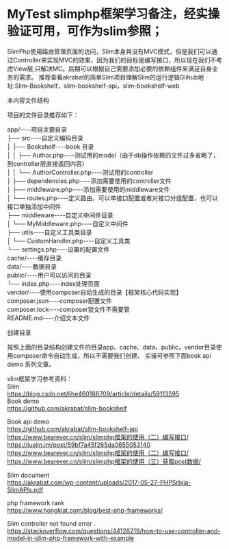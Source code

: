 # MyTest slimphp框架学习备注，经实操验证可用，可作为slim参照；

SlimPhp使用路由管理页面的访问，Slim本身并没有MVC模式，但是我们可以通过Controller来实现MVC的效果，因为我们的目标是编写接口，所以现在我们不考虑View层,只解决MC。后期可以根据自己需要添加必要的依赖组件来满足自身业务的需求。
推荐查看akrabat的简单Slim项目理解Slim的运行逻辑Glihub地址:Slim-Bookshelf，slim-bookshelf-api，slim-bookshelf-web

本内容文件结构

项目的文件目录推荐如下：

app/----项目主要目录  
├── src----自定义编码目录  
│   ├── Bookshelf----book 目录  
│   │   ├── Author.php----测试用的model（由于db操作依赖的文件过多省略了，到controller层直接返回内容）  
│   │   └── AuthorController.php----测试用的controller  
│   ├── dependencies.php----添加需要使用的controller文件  
│   ├── middleware.php----添加需要使用的middleware文件  
│   └── routes.php----定义路由，可以单接口配置或者对接口分组配置，也可以接口单独添加中间件  
├── middleware----自定义中间件目录  
│   └── MyMiddleware.php----自定义中间件  
├── utils----自定义工具类目录  
│   └── CustomHandler.php----自定义工具类    
└── settings.php----设置的配置文件  
cache/----缓存目录  
data/----数据目录  
public/----用户可以访问的目录  
└── index.php----index处理页面  
vendor/----使用composer自动生成的目录【框架核心代码实现】  
composer.json----composer配置文件  
composer.lock----composer锁文件不需要管  
README.md----介绍文本文件


创建目录

按照上面的目录结构创建文件的目录app、cache、data、public，vendor目录使用composer命令自动生成，所以不需要我们创建。
实操可参照下面book api demo 系列文章。

slim框架学习参考资料：  
Slim  
https://blog.csdn.net/lihe460186709/article/details/59113595  
Book demo  
https://github.com/akrabat/slim-bookshelf  

Book api demo  
https://github.com/akrabat/slim-bookshelf-api  
https://www.bearever.cn/slim/slimphp框架的使用（二）编写接口/  
https://juejin.im/post/59bf7a45f265da0655053140  
https://www.bearever.cn/slim/slimphp框架的使用（二）编写接口/  
https://www.bearever.cn/slim/slimphp框架的使用（三）获取post数据/  

Slim document  
https://akrabat.com/wp-content/uploads/2017-05-27-PHPSrbija-SlimAPIs.pdf  

php framework rank  
https://www.hongkiat.com/blog/best-php-frameworks/  

Slim controller not found error .  
https://stackoverflow.com/questions/44128219/how-to-use-controller-and-model-in-slim-php-framework-with-example  

